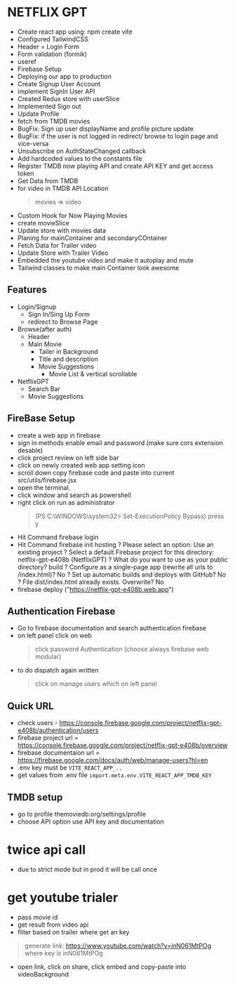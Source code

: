 # NETFLIX GPT

- Create react app using: npm create vite
- Configured TailwindCSS
- Header
  = Login Form
- Form validation (formik)
- useref
- Firebase Setup
- Deploying our app to production
- Create Signup User Account
- implement SignIn User API
- Created Redux store with userSlice
- Implemented Sign out
- Update Profile
- fetch from TMDB movies
- BugFix: Sign up user displayName and profile picture update
- BugFix: if the user is not logged in redirect/ browse to login page and vice-versa
- Unsubscribe on AuthStateChanged callback
- Add hardcoded values to the constants file
- Register TMDB now playing API and create API KEY and get access token 
- Get Data from TMDB 
- for video in TMDB API Location
  > movies => video  
- Custom Hook for Now Playing Movies
- create movieSlice
- Update store with movies data
- Planing for mainContainer and secondaryCOntainer
- Fetch Data for Trailer video
- Update Store with Trailer Video
- Embedded the youtube video and make it autoplay and mute
- Tailwind classes to make main Container look awesome

## Features

- Login/Signup
  - Sign In/Sing Up Form
  - redirect to Browse Page
- Browse(after auth)
  - Header
  - Main Movie
    - Tailer in Background
    - Title and description
    - Movie Suggestions
      - Movie List & vertical scrollable
- NetflixGPT
  - Search Bar
  - Movie Suggestions

## FireBase Setup

- create a web app in firebase
- sign in methods enable email and password (make sure cors extension desable)
- click project review on left side bar
- click on newly created web app setting icon
- scroll down copy firebase code and paste into current src/utils/firebase.jsx
- open the terminal.
- click window and search as powershell
- right click on run as administrator
  > (PS C:\WINDOWS\system32> Set-ExecutionPolicy Bypass)
  > press y
- Hit Command firebase login
- Hit Command firebase init hosting
  ? Please select an option: Use an existing project
  ? Select a default Firebase project for this directory: netflix-gpt-e408b (NetflixGPT)
  ? What do you want to use as your public directory? build
  ? Configure as a single-page app (rewrite all urls to /index.html)? No
  ? Set up automatic builds and deploys with GitHub? No
  ? File dist/index.html already exists. Overwrite? No
- firebase deploy ("https://netflix-gpt-e408b.web.app")

## Authentication Firebase

- Go to firebase documentation and search authentication firebase
- on left panel click on web
  > click password Authentication (choose always firebase web modular)
- to do dispatch again written
  > click on manage users which on left panel

## Quick URL

- check users - https://console.firebase.google.com/project/netflix-gpt-e408b/authentication/users
- firebase project url = https://console.firebase.google.com/project/netflix-gpt-e408b/overview
- firebase documentaion url = https://firebase.google.com/docs/auth/web/manage-users?hl=en
- .env key must be `VITE_REACT_APP_..`
- get values from .env file `import.meta.env.VITE_REACT_APP_TMDB_KEY`

## TMDB setup

- go to profile themoviedb.org/settings/profile
- choose API option use API key and documentation

# twice api call

- due to strict mode but in prod it will be call once

# get youtube trialer

- pass movie id
- get result from video api
- filter based on trailer where get an key 
> generate link: https://www.youtube.com/watch?v=inN061MtPOg where key is inN061MtPOg 
- open link, click on share, click embed and copy-paste into videoBackground